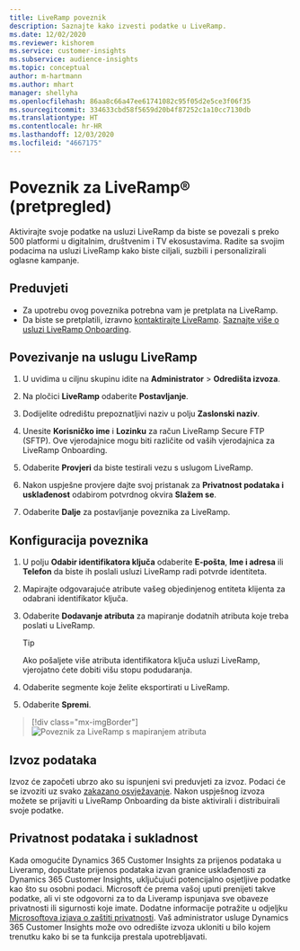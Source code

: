 ```yaml
---
title: LiveRamp poveznik
description: Saznajte kako izvesti podatke u LiveRamp.
ms.date: 12/02/2020
ms.reviewer: kishorem
ms.service: customer-insights
ms.subservice: audience-insights
ms.topic: conceptual
author: m-hartmann
ms.author: mhart
manager: shellyha
ms.openlocfilehash: 86aa8c66a47ee61741082c95f05d2e5ce3f06f35
ms.sourcegitcommit: 334633cbd58f5659d20b4f87252c1a10cc7130db
ms.translationtype: HT
ms.contentlocale: hr-HR
ms.lasthandoff: 12/03/2020
ms.locfileid: "4667175"
---
```

# <a name="liverampreg-connector-preview"></a>Poveznik za LiveRamp&reg; (pretpregled)

Aktivirajte svoje podatke na usluzi LiveRamp da biste se povezali s preko 500 platformi u digitalnim, društvenim i TV ekosustavima. Radite sa svojim podacima na usluzi LiveRamp kako biste ciljali, suzbili i personalizirali oglasne kampanje.

## <a name="prerequisites"></a>Preduvjeti

- Za upotrebu ovog poveznika potrebna vam je pretplata na LiveRamp.
- Da biste se pretplatili, izravno [kontaktirajte LiveRamp](https://liveramp.com/contact/). [Saznajte više o usluzi LiveRamp Onboarding](https://liveramp.com/our-platform/data-onboarding/).

## <a name="connect-to-liveramp"></a>Povezivanje na uslugu LiveRamp

1. U uvidima u ciljnu skupinu idite na **Administrator** > **Odredišta izvoza**.

1. Na pločici **LiveRamp** odaberite **Postavljanje**.

1. Dodijelite odredištu prepoznatljivi naziv u polju **Zaslonski naziv**.

1. Unesite **Korisničko ime** i **Lozinku** za račun LiveRamp Secure FTP (SFTP).
Ove vjerodajnice mogu biti različite od vaših vjerodajnica za LiveRamp Onboarding.

1. Odaberite **Provjeri** da biste testirali vezu s uslugom LiveRamp.

1. Nakon uspješne provjere dajte svoj pristanak za **Privatnost podataka i usklađenost** odabirom potvrdnog okvira **Slažem se**.

1. Odaberite **Dalje** za postavljanje poveznika za LiveRamp.

## <a name="configure-the-connector"></a>Konfiguracija poveznika

1. U polju **Odabir identifikatora ključa** odaberite **E-pošta**, **Ime i adresa** ili **Telefon** da biste ih poslali usluzi LiveRamp radi potvrde identiteta.

1. Mapirajte odgovarajuće atribute vašeg objedinjenog entiteta klijenta za odabrani identifikator ključa.

1. Odaberite **Dodavanje atributa** za mapiranje dodatnih atributa koje treba poslati u LiveRamp.

   > [!TIP]
   > Ako pošaljete više atributa identifikatora ključa usluzi LiveRamp, vjerojatno ćete dobiti višu stopu podudaranja.

1. Odaberite segmente koje želite eksportirati u LiveRamp.

1. Odaberite **Spremi**.

> [!div class="mx-imgBorder"]
> ![Poveznik za LiveRamp s mapiranjem atributa](media/export-liveramp-segments.png "Poveznik za LiveRamp s mapiranjem atributa")

## <a name="export-the-data"></a>Izvoz podataka

Izvoz će započeti ubrzo ako su ispunjeni svi preduvjeti za izvoz. Podaci će se izvoziti uz svako [zakazano osvježavanje](system.md#schedule-tab).
Nakon uspješnog izvoza možete se prijaviti u LiveRamp Onboarding da biste aktivirali i distribuirali svoje podatke.

## <a name="data-privacy-and-compliance"></a>Privatnost podataka i sukladnost

Kada omogućite Dynamics 365 Customer Insights za prijenos podataka u Liveramp, dopuštate prijenos podataka izvan granice usklađenosti za Dynamics 365 Customer Insights, uključujući potencijalno osjetljive podatke kao što su osobni podaci. Microsoft će prema vašoj uputi prenijeti takve podatke, ali vi ste odgovorni za to da Liveramp ispunjava sve obaveze privatnosti ili sigurnosti koje imate. Dodatne informacije potražite u odjeljku [Microsoftova izjava o zaštiti privatnosti](https://go.microsoft.com/fwlink/?linkid=396732).
Vaš administrator usluge Dynamics 365 Customer Insights može ovo odredište izvoza ukloniti u bilo kojem trenutku kako bi se ta funkcija prestala upotrebljavati.